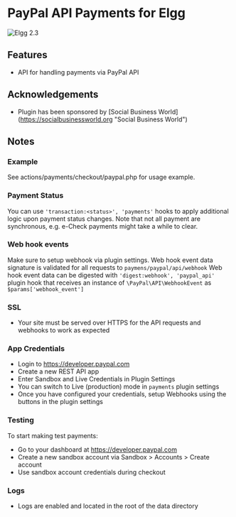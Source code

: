 PayPal API Payments for Elgg
============================
![Elgg 2.3](https://img.shields.io/badge/Elgg-2.3-orange.svg?style=flat-square)

## Features

 * API for handling payments via PayPal API

## Acknowledgements

 * Plugin has been sponsored by [Social Business World] (https://socialbusinessworld.org "Social Business World")

## Notes

### Example

See actions/payments/checkout/paypal.php for usage example.


### Payment Status

You can use `'transaction:<status>', 'payments'` hooks to apply additional logic upon payment status changes.
Note that not all payment are synchronous, e.g. e-Check payments might take a while to clear.

### Web hook events

Make sure to setup webhook via plugin settings. Web hook event data signature is validated for all requests to `paymens/paypal/api/webhook`
Web hook event data can be digested with `'digest:webhook', 'paypal_api'` plugin hook that receives an instance of `\PayPal\API\WebhookEvent` as `$params['webhook_event']`

### SSL

 * Your site must be served over HTTPS for the API requests and webhooks to work as expected

### App Credentials

 * Login to https://developer.paypal.com
 * Create a new REST API app
 * Enter Sandbox and Live Credentials in Plugin Settings
 * You can switch to Live (production) mode in `payments` plugin settings
 * Once you have configured your credentials, setup Webhooks using the buttons in the plugin settings

### Testing

To start making test payments:

 * Go to your dashboard at https://developer.paypal.com
 * Create a new sandbox account via Sandbox > Accounts > Create account
 * Use sandbox account credentials during checkout

### Logs

 * Logs are enabled and located in the root of the data directory

